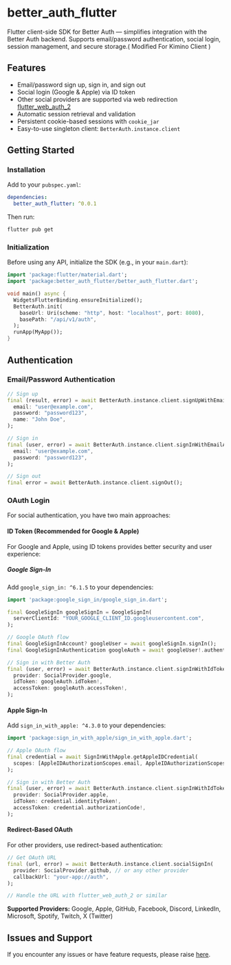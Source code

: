 # better_auth_flutter

Flutter client-side SDK for Better Auth — simplifies integration with the Better Auth backend. Supports email/password authentication, social login, session management, and secure storage.( Modified For Kimino Client )

## Features

- Email/password sign up, sign in, and sign out
- Social login (Google & Apple) via ID token
- Other social providers are supported via web redirection [flutter_web_auth_2](https://pub.dev/packages/flutter_web_auth_2)
- Automatic session retrieval and validation
- Persistent cookie-based sessions with `cookie_jar`
- Easy-to-use singleton client: `BetterAuth.instance.client`

## Getting Started

### Installation

Add to your `pubspec.yaml`:

```yaml
dependencies:
  better_auth_flutter: ^0.0.1
```

Then run:

```bash
flutter pub get
```

### Initialization

Before using any API, initialize the SDK (e.g., in your `main.dart`):

```dart
import 'package:flutter/material.dart';
import 'package:better_auth_flutter/better_auth_flutter.dart';

void main() async {
  WidgetsFlutterBinding.ensureInitialized();
  BetterAuth.init(
    baseUrl: Uri(scheme: "http", host: "localhost", port: 8080),
    basePath: "/api/v1/auth",
  );
  runApp(MyApp());
}
```

## Authentication

### Email/Password Authentication

```dart
// Sign up
final (result, error) = await BetterAuth.instance.client.signUpWithEmailAndPassword(
  email: "user@example.com",
  password: "password123",
  name: "John Doe",
);

// Sign in
final (user, error) = await BetterAuth.instance.client.signInWithEmailAndPassword(
  email: "user@example.com",
  password: "password123",
);

// Sign out
final error = await BetterAuth.instance.client.signOut();
```

### OAuth Login

For social authentication, you have two main approaches:

#### ID Token (Recommended for Google & Apple)

For Google and Apple, using ID tokens provides better security and user experience:

##### Google Sign-In

Add `google_sign_in: ^6.1.5` to your dependencies:

```dart
import 'package:google_sign_in/google_sign_in.dart';

final GoogleSignIn googleSignIn = GoogleSignIn(
  serverClientId: "YOUR_GOOGLE_CLIENT_ID.googleusercontent.com",
);

// Google OAuth flow
final GoogleSignInAccount? googleUser = await googleSignIn.signIn();
final GoogleSignInAuthentication googleAuth = await googleUser!.authentication;

// Sign in with Better Auth
final (user, error) = await BetterAuth.instance.client.signInWithIdToken(
  provider: SocialProvider.google,
  idToken: googleAuth.idToken!,
  accessToken: googleAuth.accessToken!,
);
```

#### Apple Sign-In

Add `sign_in_with_apple: ^4.3.0` to your dependencies:

```dart
import 'package:sign_in_with_apple/sign_in_with_apple.dart';

// Apple OAuth flow
final credential = await SignInWithApple.getAppleIDCredential(
  scopes: [AppleIDAuthorizationScopes.email, AppleIDAuthorizationScopes.fullName],
);

// Sign in with Better Auth
final (user, error) = await BetterAuth.instance.client.signInWithIdToken(
  provider: SocialProvider.apple,
  idToken: credential.identityToken!,
  accessToken: credential.authorizationCode!,
);
```

#### Redirect-Based OAuth

For other providers, use redirect-based authentication:

```dart
// Get OAuth URL
final (url, error) = await BetterAuth.instance.client.socialSignIn(
  provider: SocialProvider.github, // or any other provider
  callbackUrl: "your-app://auth",
);

// Handle the URL with flutter_web_auth_2 or similar
```

**Supported Providers:** Google, Apple, GitHub, Facebook, Discord, LinkedIn, Microsoft, Spotify, Twitch, X (Twitter)

## Issues and Support

If you encounter any issues or have feature requests, please raise [here](https://github.com/ekakshjanweja/better_auth_flutter).
